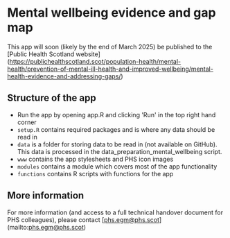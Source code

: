 # Mental wellbeing evidence and gap map

This app will soon (likely by the end of March 2025) be published to the [Public Health Scotland website] (https://publichealthscotland.scot/population-health/mental-health/prevention-of-mental-ill-health-and-improved-wellbeing/mental-health-evidence-and-addressing-gaps/)

## Structure of the app

* Run the app by opening app.R and clicking 'Run' in the top right hand corner
* `setup.R` contains required packages and is where any data should be read in
* `data` is a folder for storing data to be read in (not available on GitHub). This data is processed in the data_preparation_mental_wellbeing script.
* `www` contains the app stylesheets and PHS icon images
* `modules` contains a module which covers most of the app functionality
* `functions` contains R scripts with functions for the app

## More information

For more information (and access to a full technical handover document for PHS colleagues), please contact [phs.egm@phs.scot] (mailto:phs.egm@phs.scot)
